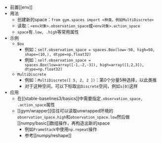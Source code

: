 - 前置[[env]]
- 用法
  - 创建新的space：`from gym.spaces import <种类，例如MultiDiscrete>`
  - 读取：`<env对象>.observation_space`或`<env对象>.action_space`
  - `space`有`.low, .high`等常用属性
- 示例
  - `Box`
      - 例如：`self.observation_space = spaces.Box(low=-50, high=50, shape=(10,), dtype=np.float32)`
      - 例如：`self.observation_space = spaces.Box(low=array([-1,-2,-3]), high=array([1,2,3]), dtype=np.float32)`
  - `MultiDiscrete`
    - 例如：`MultiDiscrete([ 5, 2, 2 ])`：第0个分量5种选择，以此类推
    - 对于这种空间，可以下标取出`Discrete`空间，例如`s[0]`这样
- 应用
  - 在[[stable-baselines3/basics]]中需要指定`.observation_space, .action_space`属性
  - [[gym/wrapper]]往往可以读取unwrapped环境的`observation_space.high`和`observation_space.low`然后做[[numpy/basic]]数组操作，再构造出新的space
      - 例如`FrameStack`中使用`np.repeat`操作
      - 参考[[numpy/reshape]]